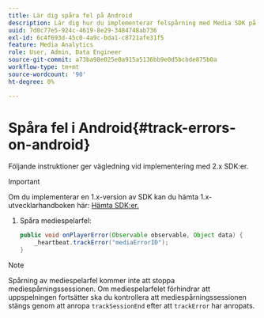 ```yaml
---
title: Lär dig spåra fel på Android
description: Lär dig hur du implementerar felspårning med Media SDK på Android.
uuid: 7d0c77e5-924c-4619-8e29-3484748ab736
exl-id: 6c4f693d-45c0-4a9c-bda1-c8721afe31f5
feature: Media Analytics
role: User, Admin, Data Engineer
source-git-commit: a73ba98e025e0a915a5136bb9e0d5bcbde875b0a
workflow-type: tm+mt
source-wordcount: '90'
ht-degree: 0%

---
```


# Spåra fel i Android{#track-errors-on-android}

Följande instruktioner ger vägledning vid implementering med 2.x SDK:er.

>[!IMPORTANT]
>
>Om du implementerar en 1.x-version av SDK kan du hämta 1.x-utvecklarhandboken här: [Hämta SDK:er.](/help/getting-started/download-sdks.md)

1. Spåra mediespelarfel:

   ```java
   public void onPlayerError(Observable observable, Object data) {  
       _heartbeat.trackError("mediaErrorID");
   }
   ```

>[!NOTE]
>
>Spårning av mediespelarfel kommer inte att stoppa mediespårningssessionen. Om mediespelarfelet förhindrar att uppspelningen fortsätter ska du kontrollera att mediespårningssessionen stängs genom att anropa `trackSessionEnd` efter att `trackError` har anropats.
